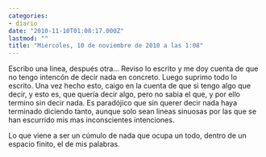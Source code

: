 ```yaml
---
categories:
- diario
date: "2010-11-10T01:08:17.000Z"
lastmod: ""
title: "Miércoles, 10 de noviembre de 2010 a las 1:08"
---
```


Escribo una linea, después otra... Reviso lo escrito y me doy cuenta de que no tengo intencón de decir nada en concreto. Luego suprimo todo lo escrito. Una vez hecho esto, caigo en la cuenta de que si tengo algo que decir, y esto es, que querí­a decir algo, pero no sabia el que, y por ello termino sin decir nada. Es paradójico que sin querer decir nada haya terminado diciendo tanto, aunque solo sean lineas sinuosas por las que se han escurrido mis mas inconscientes intenciones.

Lo que viene a ser un cúmulo  de nada que ocupa un todo, dentro de un espacio finito, el de mis palabras.